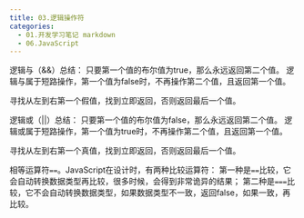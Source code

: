```yaml
---
title: 03.逻辑操作符
categories:
  - 01.开发学习笔记 markdown
  - 06.JavaScript
---
```


逻辑与（&&）总结：
只要第一个值的布尔值为true，那么永远返回第二个值。
逻辑与属于短路操作，第一个值为false时，不再操作第二个值，且返回第一个值。

寻找从左到右第一个假值，找到立即返回，否则返回最后一个值。

逻辑或（||）总结：
只要第一个值的布尔值为false，那么永远返回第二个值。
逻辑或属于短路操作，第一个值为true时，不再操作第二个值，且返回第一个值。

寻找从左到右第一个真值，找到立即返回，否则返回最后一个值。




相等运算符`==`。JavaScript在设计时，有两种比较运算符：
第一种是`==`比较，它会自动转换数据类型再比较，很多时候，会得到非常诡异的结果；
第二种是`===`比较，它不会自动转换数据类型，如果数据类型不一致，返回false，如果一致，再比较。